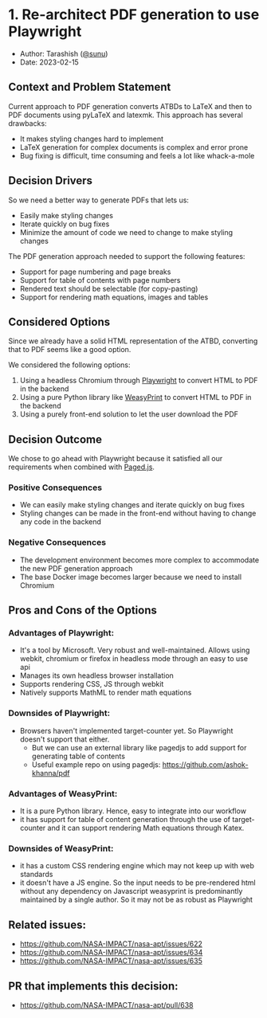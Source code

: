 # 1. Re-architect PDF generation to use Playwright
- Author: Tarashish ([@sunu](http://github.com/sunu))
- Date: 2023-02-15

## Context and Problem Statement

Current approach to PDF generation converts ATBDs to LaTeX and then to PDF documents using pyLaTeX and latexmk. This approach has several drawbacks:
- It makes styling changes hard to implement
- LaTeX generation for complex documents is complex and error prone
- Bug fixing is difficult, time consuming and feels a lot like whack-a-mole

## Decision Drivers

So we need a better way to generate PDFs that lets us:
- Easily make styling changes
- Iterate quickly on bug fixes
- Minimize the amount of code we need to change to make styling changes

The PDF generation approach needed to support the following features:
- Support for page numbering and page breaks
- Support for table of contents with page numbers
- Rendered text should be selectable (for copy-pasting)
- Support for rendering math equations, images and tables

## Considered Options

Since we already have a solid HTML representation of the ATBD, converting that to PDF seems like a good option.

We considered the following options:
1. Using a headless Chromium through [Playwright](https://playwright.dev/) to convert HTML to PDF in the backend
2. Using a pure Python library like [WeasyPrint](https://weasyprint.org/) to convert HTML to PDF in the backend
3. Using a purely front-end solution to let the user download the PDF

## Decision Outcome

We chose to go ahead with Playwright because it satisfied all our requirements when combined with [Paged.js](https://pagedjs.org/).

### Positive Consequences

- We can easily make styling changes and iterate quickly on bug fixes
- Styling changes can be made in the front-end without having to change any code in the backend

### Negative Consequences

- The development environment becomes more complex to accommodate the new PDF generation approach
- The base Docker image becomes larger because we need to install Chromium

## Pros and Cons of the Options

### Advantages of Playwright:

- It's a tool by Microsoft. Very robust and well-maintained. Allows using webkit, chromium or firefox in headless mode through an easy to use api
- Manages its own headless browser installation
- Supports rendering CSS, JS through webkit
- Natively supports MathML to render math equations

### Downsides of Playwright:

- Browsers haven't implemented target-counter yet. So Playwright doesn't support that either.
  - But we can use an external library like pagedjs to add support for generating table of contents
  - Useful example repo on using pagedjs: https://github.com/ashok-khanna/pdf

### Advantages of WeasyPrint:

- It is a pure Python library. Hence, easy to integrate into our workflow
- it has support for table of content generation through the use of target-counter and it can support rendering Math equations through Katex.

### Downsides of WeasyPrint:

- it has a custom CSS rendering engine which may not keep up with web standards
- it doesn't have a JS engine. So the input needs to be pre-rendered html without any dependency on Javascript
weasyprint is predominantly maintained by a single author. So it may not be as robust as Playwright

## Related issues:
- https://github.com/NASA-IMPACT/nasa-apt/issues/622
- https://github.com/NASA-IMPACT/nasa-apt/issues/634
- https://github.com/NASA-IMPACT/nasa-apt/issues/635

## PR that implements this decision:
- https://github.com/NASA-IMPACT/nasa-apt/pull/638

